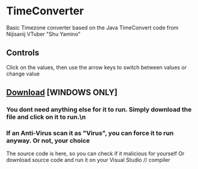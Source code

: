 # TimeConverter
Basic Timezone converter based on the Java TimeConvert code from Nijisanij VTuber "Shu Yamino"

## Controls
Click on the values, then use the arrow keys to switch between values or change value

## [Download](https://github.com/Panniku/TimeConverter/releases/tag/v1.0) [WINDOWS ONLY]
### You dont need anything else for it to run. Simply download the file and click on it to run.\n
### If an Anti-Virus scan it as "Virus", you can force it to run anyway. Or not, your choice
The source code is here, so you can check if it malicious for yourself
Or download source code and run it on your Visual Studio // compiler
